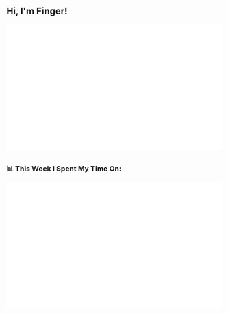 <h2> Hi, I'm Finger!</h2>

<img align="right" src="https://raw.githubusercontent.com/spianmo/github-stats/master/generated/overview.svg#gh-light-mode-only">

<!-- <img align="right" height="160em" src="https://github-readme-stats-eight-theta.vercel.app/api/top-langs/?username=spianmo&layout=compact&langs_count=8&theme=algolia"/>	 -->
	
```go
package main

type Me struct {
	Name   string
	Job    string
	Code   string
	Skills string
}

func main() {
	me := &Me{
		Name:   "Finger",
		Job:    "Client-side Engineer",
		Code:   "Java, Kotlin, C#, Rust and C++ and Others",
		Skills: "Android, Security, Cross-platform client, NLP, CV, ASR ^o^",
	}
	_ = me
}
```


<h3>📊 This Week I Spent My Time On:</h3>
<img align='right' src="https://raw.githubusercontent.com/spianmo/github-stats/master/generated/languages.svg#gh-light-mode-only">

<!--START_SECTION:waka-->

```txt
TypeScript         5 hrs 29 mins   ████████▒░░░░░░░░░░░░░░░░   32.95 %
Vue.js             4 hrs 32 mins   ██████▓░░░░░░░░░░░░░░░░░░   27.26 %
Markdown           2 hrs 29 mins   ███▓░░░░░░░░░░░░░░░░░░░░░   14.92 %
Kotlin             1 hr 7 mins     █▓░░░░░░░░░░░░░░░░░░░░░░░   06.71 %
Python             1 hr 6 mins     █▓░░░░░░░░░░░░░░░░░░░░░░░   06.64 %
```

<!--END_SECTION:waka-->
